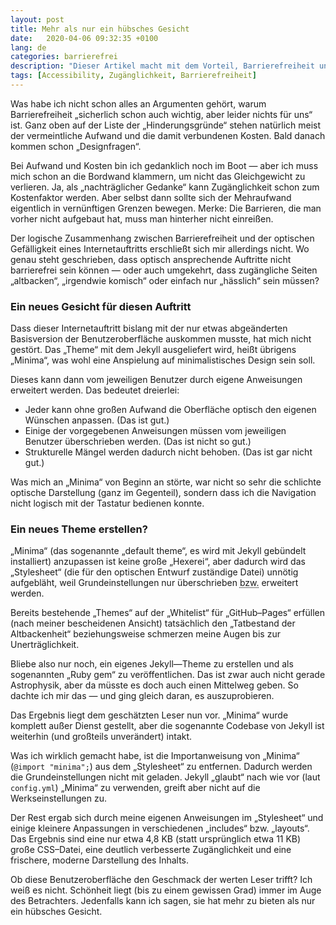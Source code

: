 ```yaml
---
layout: post
title: Mehr als nur ein hübsches Gesicht
date:   2020-04-06 09:32:35 +0100
lang: de
categories: barrierefrei
description: "Dieser Artikel macht mit dem Vorteil, Barrierefreiheit und ansprechendes Design würden nicht zusammengehen, Schluss."
tags: [Accessibility, Zugänglichkeit, Barrierefreiheit]
---
```

Was habe ich nicht schon alles an Argumenten gehört, warum Barrierefreiheit „sicherlich schon auch wichtig, aber leider nichts für uns“ ist. Ganz oben auf der Liste der „Hinderungsgründe“ stehen natürlich meist der vermeintliche Aufwand und die damit verbundenen Kosten. Bald danach kommen schon „Designfragen“.
<!--more-->

Bei Aufwand und Kosten bin ich gedanklich noch im Boot — aber ich muss mich schon an die Bordwand klammern, um nicht das Gleichgewicht zu verlieren. Ja, als „nachträglicher Gedanke“ kann Zugänglichkeit schon zum Kostenfaktor werden. Aber selbst dann sollte sich der Mehraufwand eigentlich in vernünftigen Grenzen bewegen. Merke: Die Barrieren, die man vorher nicht aufgebaut hat, muss man hinterher nicht einreißen.

Der logische Zusammenhang zwischen Barrierefreiheit und der optischen Gefälligkeit eines Internetauftritts erschließt sich mir allerdings nicht. Wo genau steht geschrieben, dass optisch ansprechende Auftritte nicht barrierefrei sein können — oder auch umgekehrt, dass zugängliche Seiten „altbacken“, „irgendwie komisch“ oder einfach nur „hässlich“ sein müssen?   

### Ein neues Gesicht für diesen Auftritt

Dass dieser Internetauftritt bislang mit der nur etwas abgeänderten Basisversion der Benutzeroberfläche auskommen musste, hat mich nicht gestört. Das „Theme“ mit dem Jekyll ausgeliefert wird, heißt übrigens „Minima“, was wohl eine Anspielung auf minimalistisches Design sein soll.

Dieses kann dann vom jeweiligen Benutzer durch eigene Anweisungen erweitert werden. Das bedeutet dreierlei:

<ul>
<li>Jeder kann ohne großen Aufwand die Oberfläche optisch den eigenen Wünschen anpassen. (Das ist gut.)</li>
<li>Einige der vorgegebenen Anweisungen müssen vom jeweiligen Benutzer überschrieben werden. (Das ist nicht so gut.)</li>
<li>Strukturelle Mängel werden dadurch nicht behoben. (Das ist gar nicht gut.)</li>
</ul>

Was mich an „Minima“ von Beginn an störte, war nicht so sehr die schlichte optische Darstellung (ganz im Gegenteil), sondern dass ich die Navigation nicht logisch mit der Tastatur bedienen konnte.

### Ein neues Theme erstellen?

„Minima“ (das sogenannte „default theme“, es wird mit Jekyll gebündelt installiert) anzupassen ist keine große „Hexerei“, aber dadurch wird das „Stylesheet“ (die für den optischen Entwurf zuständige Datei) unnötig aufgebläht, weil Grundeinstellungen nur überschrieben <abbr title="beziehungsweise">bzw.</abbr> erweitert werden.

Bereits bestehende „Themes“ auf der „Whitelist“ für „GitHub–Pages“ erfüllen (nach meiner bescheidenen Ansicht) tatsächlich den „Tatbestand der Altbackenheit“ beziehungsweise schmerzen meine Augen bis zur Unerträglichkeit.

Bliebe also nur noch, ein eigenes Jekyll—Theme zu erstellen und als sogenannten „Ruby gem“ zu veröffentlichen. Das ist zwar auch nicht gerade Astrophysik, aber da müsste es doch auch einen Mittelweg geben. So dachte ich mir das — und ging gleich daran, es auszuprobieren.

Das Ergebnis liegt dem geschätzten Leser nun vor. „Minima“ wurde komplett außer Dienst gestellt, aber die sogenannte Codebase von Jekyll ist weiterhin (und großteils unverändert) intakt.

Was ich wirklich gemacht habe, ist die Importanweisung von „Minima“ (<code>@import "minima";</code>) aus dem „Stylesheet“ zu entfernen. Dadurch werden die Grundeinstellungen nicht mit geladen. Jekyll „glaubt“ nach wie vor (laut <code>config.yml</code>) „Minima“ zu verwenden, greift aber nicht auf die Werkseinstellungen zu.

Der Rest ergab sich durch meine eigenen Anweisungen im „Stylesheet“ und einige kleinere Anpassungen in verschiedenen „includes“ <abbr>bzw.</abbr> „layouts“. Das Ergebnis sind eine nur etwa 4,8 <abbr>KB</abbr> (statt ursprünglich etwa 11 <abbr>KB</abbr>) große <abbr>CSS</abbr>–Datei, eine deutlich verbesserte Zugänglichkeit und eine frischere, moderne Darstellung des Inhalts.

Ob diese Benutzeroberfläche den Geschmack der werten Leser trifft? Ich weiß es nicht. Schönheit liegt (bis zu einem gewissen Grad) immer im Auge des Betrachters. Jedenfalls kann ich sagen, sie hat mehr zu bieten als nur ein hübsches Gesicht.
